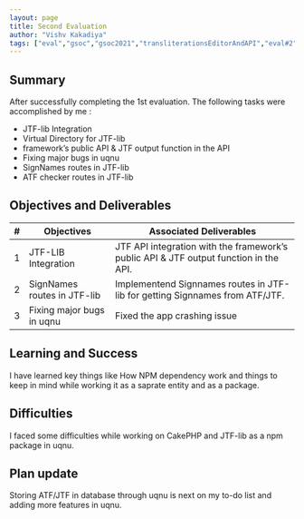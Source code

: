 ```yaml
---
layout: page
title: Second Evaluation
author: "Vishv Kakadiya"
tags: ["eval","gsoc","gsoc2021","transliterationsEditorAndAPI","eval#2"]
---
```


## Summary
After successfully completing the 1st evaluation. The following tasks were accomplished by me :

- JTF-lib Integration
- Virtual Directory for JTF-lib
- framework’s public API & JTF output function in the API
- Fixing major bugs in uqnu
- SignNames routes in JTF-lib
- ATF checker routes in JTF-lib


## Objectives and Deliverables
| \# | Objectives                    | Associated Deliverables         |
| --- | ----------------------------- | ---------------------------------------------- |
| 1 | JTF-LIB Integration  | JTF API integration with the framework’s public API & JTF output function in the API. |
| 2 | SignNames routes in JTF-lib  | Implementend Signnames routes in JTF-lib for getting Signnames from ATF/JTF. |
| 3 | Fixing major bugs in uqnu | Fixed the app crashing issue |


## Learning and Success
I have learned key things like How NPM dependency work and things to keep in mind while working it as a saprate entity and as a package. 

## Difficulties
I faced some difficulties while working on CakePHP and JTF-lib as a npm package in uqnu.

## Plan update
Storing ATF/JTF in database through uqnu is next on my to-do list and adding more features in uqnu.
